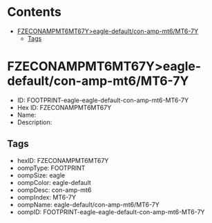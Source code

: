 



Contents
========

* [FZECONAMPMT6MT67Y>eagle-default/con-amp-mt6/MT6-7Y](#fzeconampmt6mt67yeagle-defaultcon-amp-mt6mt6-7y)
	* [Tags](#tags)

# FZECONAMPMT6MT67Y>eagle-default/con-amp-mt6/MT6-7Y

- ID: FOOTPRINT-eagle-eagle-default-con-amp-mt6-MT6-7Y
- Hex ID: FZECONAMPMT6MT67Y
- Name: 
- Description: 

## Tags

- hexID: FZECONAMPMT6MT67Y
- oompType: FOOTPRINT
- oompSize: eagle
- oompColor: eagle-default
- oompDesc: con-amp-mt6
- oompIndex: MT6-7Y
- oompName: eagle-default/con-amp-mt6/MT6-7Y
- oompID: FOOTPRINT-eagle-eagle-default-con-amp-mt6-MT6-7Y
